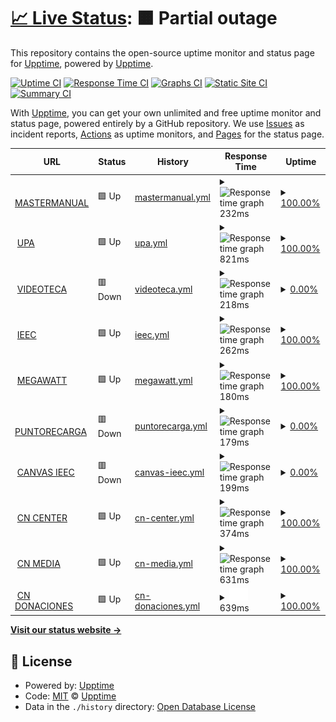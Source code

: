 # [📈 Live Status](https://monitor.designa.mx): <!--live status--> **🟧 Partial outage**

This repository contains the open-source uptime monitor and status page for [Upptime](https://upptime.js.org), powered by [Upptime](https://github.com/upptime/upptime).

[![Uptime CI](https://github.com/upptime/upptime/workflows/Uptime%20CI/badge.svg)](https://github.com/upptime/upptime/actions?query=workflow%3A%22Uptime+CI%22)
[![Response Time CI](https://github.com/upptime/upptime/workflows/Response%20Time%20CI/badge.svg)](https://github.com/upptime/upptime/actions?query=workflow%3A%22Response+Time+CI%22)
[![Graphs CI](https://github.com/upptime/upptime/workflows/Graphs%20CI/badge.svg)](https://github.com/upptime/upptime/actions?query=workflow%3A%22Graphs+CI%22)
[![Static Site CI](https://github.com/upptime/upptime/workflows/Static%20Site%20CI/badge.svg)](https://github.com/upptime/upptime/actions?query=workflow%3A%22Static+Site+CI%22)
[![Summary CI](https://github.com/upptime/upptime/workflows/Summary%20CI/badge.svg)](https://github.com/upptime/upptime/actions?query=workflow%3A%22Summary+CI%22)

With [Upptime](https://upptime.js.org), you can get your own unlimited and free uptime monitor and status page, powered entirely by a GitHub repository. We use [Issues](https://github.com/upptime/upptime/issues) as incident reports, [Actions](https://github.com/upptime/upptime/actions) as uptime monitors, and [Pages](https://monitor.designa.mx) for the status page.

<!--start: status pages-->
<!-- This summary is generated by Upptime (https://github.com/upptime/upptime) -->
<!-- Do not edit this manually, your changes will be overwritten -->
<!-- prettier-ignore -->
| URL | Status | History | Response Time | Uptime |
| --- | ------ | ------- | ------------- | ------ |
| <img alt="" src="https://icons.duckduckgo.com/ip3/mastermanual.mx.ico" height="13"> [MASTERMANUAL](https://mastermanual.mx/) | 🟩 Up | [mastermanual.yml](https://github.com/designa-team/designa-uptime/commits/HEAD/history/mastermanual.yml) | <details><summary><img alt="Response time graph" src="./graphs/mastermanual/response-time-week.png" height="20"> 232ms</summary><br><a href="https://upptime.github.io/upptime/history/mastermanual"><img alt="Response time 277" src="https://img.shields.io/endpoint?url=https%3A%2F%2Fraw.githubusercontent.com%2Fdesigna-team%2Fdesigna-uptime%2FHEAD%2Fapi%2Fmastermanual%2Fresponse-time.json"></a><br><a href="https://upptime.github.io/upptime/history/mastermanual"><img alt="24-hour response time 263" src="https://img.shields.io/endpoint?url=https%3A%2F%2Fraw.githubusercontent.com%2Fdesigna-team%2Fdesigna-uptime%2FHEAD%2Fapi%2Fmastermanual%2Fresponse-time-day.json"></a><br><a href="https://upptime.github.io/upptime/history/mastermanual"><img alt="7-day response time 232" src="https://img.shields.io/endpoint?url=https%3A%2F%2Fraw.githubusercontent.com%2Fdesigna-team%2Fdesigna-uptime%2FHEAD%2Fapi%2Fmastermanual%2Fresponse-time-week.json"></a><br><a href="https://upptime.github.io/upptime/history/mastermanual"><img alt="30-day response time 286" src="https://img.shields.io/endpoint?url=https%3A%2F%2Fraw.githubusercontent.com%2Fdesigna-team%2Fdesigna-uptime%2FHEAD%2Fapi%2Fmastermanual%2Fresponse-time-month.json"></a><br><a href="https://upptime.github.io/upptime/history/mastermanual"><img alt="1-year response time 283" src="https://img.shields.io/endpoint?url=https%3A%2F%2Fraw.githubusercontent.com%2Fdesigna-team%2Fdesigna-uptime%2FHEAD%2Fapi%2Fmastermanual%2Fresponse-time-year.json"></a></details> | <details><summary><a href="https://upptime.github.io/upptime/history/mastermanual">100.00%</a></summary><a href="https://upptime.github.io/upptime/history/mastermanual"><img alt="All-time uptime 99.92%" src="https://img.shields.io/endpoint?url=https%3A%2F%2Fraw.githubusercontent.com%2Fdesigna-team%2Fdesigna-uptime%2FHEAD%2Fapi%2Fmastermanual%2Fuptime.json"></a><br><a href="https://upptime.github.io/upptime/history/mastermanual"><img alt="24-hour uptime 100.00%" src="https://img.shields.io/endpoint?url=https%3A%2F%2Fraw.githubusercontent.com%2Fdesigna-team%2Fdesigna-uptime%2FHEAD%2Fapi%2Fmastermanual%2Fuptime-day.json"></a><br><a href="https://upptime.github.io/upptime/history/mastermanual"><img alt="7-day uptime 100.00%" src="https://img.shields.io/endpoint?url=https%3A%2F%2Fraw.githubusercontent.com%2Fdesigna-team%2Fdesigna-uptime%2FHEAD%2Fapi%2Fmastermanual%2Fuptime-week.json"></a><br><a href="https://upptime.github.io/upptime/history/mastermanual"><img alt="30-day uptime 100.00%" src="https://img.shields.io/endpoint?url=https%3A%2F%2Fraw.githubusercontent.com%2Fdesigna-team%2Fdesigna-uptime%2FHEAD%2Fapi%2Fmastermanual%2Fuptime-month.json"></a><br><a href="https://upptime.github.io/upptime/history/mastermanual"><img alt="1-year uptime 100.00%" src="https://img.shields.io/endpoint?url=https%3A%2F%2Fraw.githubusercontent.com%2Fdesigna-team%2Fdesigna-uptime%2FHEAD%2Fapi%2Fmastermanual%2Fuptime-year.json"></a></details>
| <img alt="" src="https://icons.duckduckgo.com/ip3/upa.edu.mx.ico" height="13"> [UPA](https://upa.edu.mx/) | 🟩 Up | [upa.yml](https://github.com/designa-team/designa-uptime/commits/HEAD/history/upa.yml) | <details><summary><img alt="Response time graph" src="./graphs/upa/response-time-week.png" height="20"> 821ms</summary><br><a href="https://upptime.github.io/upptime/history/upa"><img alt="Response time 950" src="https://img.shields.io/endpoint?url=https%3A%2F%2Fraw.githubusercontent.com%2Fdesigna-team%2Fdesigna-uptime%2FHEAD%2Fapi%2Fupa%2Fresponse-time.json"></a><br><a href="https://upptime.github.io/upptime/history/upa"><img alt="24-hour response time 922" src="https://img.shields.io/endpoint?url=https%3A%2F%2Fraw.githubusercontent.com%2Fdesigna-team%2Fdesigna-uptime%2FHEAD%2Fapi%2Fupa%2Fresponse-time-day.json"></a><br><a href="https://upptime.github.io/upptime/history/upa"><img alt="7-day response time 821" src="https://img.shields.io/endpoint?url=https%3A%2F%2Fraw.githubusercontent.com%2Fdesigna-team%2Fdesigna-uptime%2FHEAD%2Fapi%2Fupa%2Fresponse-time-week.json"></a><br><a href="https://upptime.github.io/upptime/history/upa"><img alt="30-day response time 927" src="https://img.shields.io/endpoint?url=https%3A%2F%2Fraw.githubusercontent.com%2Fdesigna-team%2Fdesigna-uptime%2FHEAD%2Fapi%2Fupa%2Fresponse-time-month.json"></a><br><a href="https://upptime.github.io/upptime/history/upa"><img alt="1-year response time 1008" src="https://img.shields.io/endpoint?url=https%3A%2F%2Fraw.githubusercontent.com%2Fdesigna-team%2Fdesigna-uptime%2FHEAD%2Fapi%2Fupa%2Fresponse-time-year.json"></a></details> | <details><summary><a href="https://upptime.github.io/upptime/history/upa">100.00%</a></summary><a href="https://upptime.github.io/upptime/history/upa"><img alt="All-time uptime 79.07%" src="https://img.shields.io/endpoint?url=https%3A%2F%2Fraw.githubusercontent.com%2Fdesigna-team%2Fdesigna-uptime%2FHEAD%2Fapi%2Fupa%2Fuptime.json"></a><br><a href="https://upptime.github.io/upptime/history/upa"><img alt="24-hour uptime 100.00%" src="https://img.shields.io/endpoint?url=https%3A%2F%2Fraw.githubusercontent.com%2Fdesigna-team%2Fdesigna-uptime%2FHEAD%2Fapi%2Fupa%2Fuptime-day.json"></a><br><a href="https://upptime.github.io/upptime/history/upa"><img alt="7-day uptime 100.00%" src="https://img.shields.io/endpoint?url=https%3A%2F%2Fraw.githubusercontent.com%2Fdesigna-team%2Fdesigna-uptime%2FHEAD%2Fapi%2Fupa%2Fuptime-week.json"></a><br><a href="https://upptime.github.io/upptime/history/upa"><img alt="30-day uptime 100.00%" src="https://img.shields.io/endpoint?url=https%3A%2F%2Fraw.githubusercontent.com%2Fdesigna-team%2Fdesigna-uptime%2FHEAD%2Fapi%2Fupa%2Fuptime-month.json"></a><br><a href="https://upptime.github.io/upptime/history/upa"><img alt="1-year uptime 24.17%" src="https://img.shields.io/endpoint?url=https%3A%2F%2Fraw.githubusercontent.com%2Fdesigna-team%2Fdesigna-uptime%2FHEAD%2Fapi%2Fupa%2Fuptime-year.json"></a></details>
| <img alt="" src="https://icons.duckduckgo.com/ip3/videotec.americansoftwoodsmexico.com.ico" height="13"> [VIDEOTECA](https://videotec.americansoftwoodsmexico.com/) | 🟥 Down | [videoteca.yml](https://github.com/designa-team/designa-uptime/commits/HEAD/history/videoteca.yml) | <details><summary><img alt="Response time graph" src="./graphs/videoteca/response-time-week.png" height="20"> 218ms</summary><br><a href="https://upptime.github.io/upptime/history/videoteca"><img alt="Response time 314" src="https://img.shields.io/endpoint?url=https%3A%2F%2Fraw.githubusercontent.com%2Fdesigna-team%2Fdesigna-uptime%2FHEAD%2Fapi%2Fvideoteca%2Fresponse-time.json"></a><br><a href="https://upptime.github.io/upptime/history/videoteca"><img alt="24-hour response time 225" src="https://img.shields.io/endpoint?url=https%3A%2F%2Fraw.githubusercontent.com%2Fdesigna-team%2Fdesigna-uptime%2FHEAD%2Fapi%2Fvideoteca%2Fresponse-time-day.json"></a><br><a href="https://upptime.github.io/upptime/history/videoteca"><img alt="7-day response time 218" src="https://img.shields.io/endpoint?url=https%3A%2F%2Fraw.githubusercontent.com%2Fdesigna-team%2Fdesigna-uptime%2FHEAD%2Fapi%2Fvideoteca%2Fresponse-time-week.json"></a><br><a href="https://upptime.github.io/upptime/history/videoteca"><img alt="30-day response time 274" src="https://img.shields.io/endpoint?url=https%3A%2F%2Fraw.githubusercontent.com%2Fdesigna-team%2Fdesigna-uptime%2FHEAD%2Fapi%2Fvideoteca%2Fresponse-time-month.json"></a><br><a href="https://upptime.github.io/upptime/history/videoteca"><img alt="1-year response time 312" src="https://img.shields.io/endpoint?url=https%3A%2F%2Fraw.githubusercontent.com%2Fdesigna-team%2Fdesigna-uptime%2FHEAD%2Fapi%2Fvideoteca%2Fresponse-time-year.json"></a></details> | <details><summary><a href="https://upptime.github.io/upptime/history/videoteca">0.00%</a></summary><a href="https://upptime.github.io/upptime/history/videoteca"><img alt="All-time uptime 90.99%" src="https://img.shields.io/endpoint?url=https%3A%2F%2Fraw.githubusercontent.com%2Fdesigna-team%2Fdesigna-uptime%2FHEAD%2Fapi%2Fvideoteca%2Fuptime.json"></a><br><a href="https://upptime.github.io/upptime/history/videoteca"><img alt="24-hour uptime 0.00%" src="https://img.shields.io/endpoint?url=https%3A%2F%2Fraw.githubusercontent.com%2Fdesigna-team%2Fdesigna-uptime%2FHEAD%2Fapi%2Fvideoteca%2Fuptime-day.json"></a><br><a href="https://upptime.github.io/upptime/history/videoteca"><img alt="7-day uptime 0.00%" src="https://img.shields.io/endpoint?url=https%3A%2F%2Fraw.githubusercontent.com%2Fdesigna-team%2Fdesigna-uptime%2FHEAD%2Fapi%2Fvideoteca%2Fuptime-week.json"></a><br><a href="https://upptime.github.io/upptime/history/videoteca"><img alt="30-day uptime 52.56%" src="https://img.shields.io/endpoint?url=https%3A%2F%2Fraw.githubusercontent.com%2Fdesigna-team%2Fdesigna-uptime%2FHEAD%2Fapi%2Fvideoteca%2Fuptime-month.json"></a><br><a href="https://upptime.github.io/upptime/history/videoteca"><img alt="1-year uptime 65.88%" src="https://img.shields.io/endpoint?url=https%3A%2F%2Fraw.githubusercontent.com%2Fdesigna-team%2Fdesigna-uptime%2FHEAD%2Fapi%2Fvideoteca%2Fuptime-year.json"></a></details>
| <img alt="" src="https://icons.duckduckgo.com/ip3/ieec.mx.ico" height="13"> [IEEC](https://ieec.mx/) | 🟩 Up | [ieec.yml](https://github.com/designa-team/designa-uptime/commits/HEAD/history/ieec.yml) | <details><summary><img alt="Response time graph" src="./graphs/ieec/response-time-week.png" height="20"> 262ms</summary><br><a href="https://upptime.github.io/upptime/history/ieec"><img alt="Response time 360" src="https://img.shields.io/endpoint?url=https%3A%2F%2Fraw.githubusercontent.com%2Fdesigna-team%2Fdesigna-uptime%2FHEAD%2Fapi%2Fieec%2Fresponse-time.json"></a><br><a href="https://upptime.github.io/upptime/history/ieec"><img alt="24-hour response time 312" src="https://img.shields.io/endpoint?url=https%3A%2F%2Fraw.githubusercontent.com%2Fdesigna-team%2Fdesigna-uptime%2FHEAD%2Fapi%2Fieec%2Fresponse-time-day.json"></a><br><a href="https://upptime.github.io/upptime/history/ieec"><img alt="7-day response time 262" src="https://img.shields.io/endpoint?url=https%3A%2F%2Fraw.githubusercontent.com%2Fdesigna-team%2Fdesigna-uptime%2FHEAD%2Fapi%2Fieec%2Fresponse-time-week.json"></a><br><a href="https://upptime.github.io/upptime/history/ieec"><img alt="30-day response time 346" src="https://img.shields.io/endpoint?url=https%3A%2F%2Fraw.githubusercontent.com%2Fdesigna-team%2Fdesigna-uptime%2FHEAD%2Fapi%2Fieec%2Fresponse-time-month.json"></a><br><a href="https://upptime.github.io/upptime/history/ieec"><img alt="1-year response time 380" src="https://img.shields.io/endpoint?url=https%3A%2F%2Fraw.githubusercontent.com%2Fdesigna-team%2Fdesigna-uptime%2FHEAD%2Fapi%2Fieec%2Fresponse-time-year.json"></a></details> | <details><summary><a href="https://upptime.github.io/upptime/history/ieec">100.00%</a></summary><a href="https://upptime.github.io/upptime/history/ieec"><img alt="All-time uptime 99.79%" src="https://img.shields.io/endpoint?url=https%3A%2F%2Fraw.githubusercontent.com%2Fdesigna-team%2Fdesigna-uptime%2FHEAD%2Fapi%2Fieec%2Fuptime.json"></a><br><a href="https://upptime.github.io/upptime/history/ieec"><img alt="24-hour uptime 100.00%" src="https://img.shields.io/endpoint?url=https%3A%2F%2Fraw.githubusercontent.com%2Fdesigna-team%2Fdesigna-uptime%2FHEAD%2Fapi%2Fieec%2Fuptime-day.json"></a><br><a href="https://upptime.github.io/upptime/history/ieec"><img alt="7-day uptime 100.00%" src="https://img.shields.io/endpoint?url=https%3A%2F%2Fraw.githubusercontent.com%2Fdesigna-team%2Fdesigna-uptime%2FHEAD%2Fapi%2Fieec%2Fuptime-week.json"></a><br><a href="https://upptime.github.io/upptime/history/ieec"><img alt="30-day uptime 100.00%" src="https://img.shields.io/endpoint?url=https%3A%2F%2Fraw.githubusercontent.com%2Fdesigna-team%2Fdesigna-uptime%2FHEAD%2Fapi%2Fieec%2Fuptime-month.json"></a><br><a href="https://upptime.github.io/upptime/history/ieec"><img alt="1-year uptime 100.00%" src="https://img.shields.io/endpoint?url=https%3A%2F%2Fraw.githubusercontent.com%2Fdesigna-team%2Fdesigna-uptime%2FHEAD%2Fapi%2Fieec%2Fuptime-year.json"></a></details>
| <img alt="" src="https://icons.duckduckgo.com/ip3/megawatt.com.mx.ico" height="13"> [MEGAWATT](https://megawatt.com.mx/) | 🟩 Up | [megawatt.yml](https://github.com/designa-team/designa-uptime/commits/HEAD/history/megawatt.yml) | <details><summary><img alt="Response time graph" src="./graphs/megawatt/response-time-week.png" height="20"> 180ms</summary><br><a href="https://upptime.github.io/upptime/history/megawatt"><img alt="Response time 235" src="https://img.shields.io/endpoint?url=https%3A%2F%2Fraw.githubusercontent.com%2Fdesigna-team%2Fdesigna-uptime%2FHEAD%2Fapi%2Fmegawatt%2Fresponse-time.json"></a><br><a href="https://upptime.github.io/upptime/history/megawatt"><img alt="24-hour response time 184" src="https://img.shields.io/endpoint?url=https%3A%2F%2Fraw.githubusercontent.com%2Fdesigna-team%2Fdesigna-uptime%2FHEAD%2Fapi%2Fmegawatt%2Fresponse-time-day.json"></a><br><a href="https://upptime.github.io/upptime/history/megawatt"><img alt="7-day response time 180" src="https://img.shields.io/endpoint?url=https%3A%2F%2Fraw.githubusercontent.com%2Fdesigna-team%2Fdesigna-uptime%2FHEAD%2Fapi%2Fmegawatt%2Fresponse-time-week.json"></a><br><a href="https://upptime.github.io/upptime/history/megawatt"><img alt="30-day response time 203" src="https://img.shields.io/endpoint?url=https%3A%2F%2Fraw.githubusercontent.com%2Fdesigna-team%2Fdesigna-uptime%2FHEAD%2Fapi%2Fmegawatt%2Fresponse-time-month.json"></a><br><a href="https://upptime.github.io/upptime/history/megawatt"><img alt="1-year response time 235" src="https://img.shields.io/endpoint?url=https%3A%2F%2Fraw.githubusercontent.com%2Fdesigna-team%2Fdesigna-uptime%2FHEAD%2Fapi%2Fmegawatt%2Fresponse-time-year.json"></a></details> | <details><summary><a href="https://upptime.github.io/upptime/history/megawatt">100.00%</a></summary><a href="https://upptime.github.io/upptime/history/megawatt"><img alt="All-time uptime 93.72%" src="https://img.shields.io/endpoint?url=https%3A%2F%2Fraw.githubusercontent.com%2Fdesigna-team%2Fdesigna-uptime%2FHEAD%2Fapi%2Fmegawatt%2Fuptime.json"></a><br><a href="https://upptime.github.io/upptime/history/megawatt"><img alt="24-hour uptime 100.00%" src="https://img.shields.io/endpoint?url=https%3A%2F%2Fraw.githubusercontent.com%2Fdesigna-team%2Fdesigna-uptime%2FHEAD%2Fapi%2Fmegawatt%2Fuptime-day.json"></a><br><a href="https://upptime.github.io/upptime/history/megawatt"><img alt="7-day uptime 100.00%" src="https://img.shields.io/endpoint?url=https%3A%2F%2Fraw.githubusercontent.com%2Fdesigna-team%2Fdesigna-uptime%2FHEAD%2Fapi%2Fmegawatt%2Fuptime-week.json"></a><br><a href="https://upptime.github.io/upptime/history/megawatt"><img alt="30-day uptime 100.00%" src="https://img.shields.io/endpoint?url=https%3A%2F%2Fraw.githubusercontent.com%2Fdesigna-team%2Fdesigna-uptime%2FHEAD%2Fapi%2Fmegawatt%2Fuptime-month.json"></a><br><a href="https://upptime.github.io/upptime/history/megawatt"><img alt="1-year uptime 74.52%" src="https://img.shields.io/endpoint?url=https%3A%2F%2Fraw.githubusercontent.com%2Fdesigna-team%2Fdesigna-uptime%2FHEAD%2Fapi%2Fmegawatt%2Fuptime-year.json"></a></details>
| <img alt="" src="https://icons.duckduckgo.com/ip3/puntoderecarga.mx.ico" height="13"> [PUNTORECARGA](https://puntoderecarga.mx/) | 🟥 Down | [puntorecarga.yml](https://github.com/designa-team/designa-uptime/commits/HEAD/history/puntorecarga.yml) | <details><summary><img alt="Response time graph" src="./graphs/puntorecarga/response-time-week.png" height="20"> 179ms</summary><br><a href="https://upptime.github.io/upptime/history/puntorecarga"><img alt="Response time 309" src="https://img.shields.io/endpoint?url=https%3A%2F%2Fraw.githubusercontent.com%2Fdesigna-team%2Fdesigna-uptime%2FHEAD%2Fapi%2Fpuntorecarga%2Fresponse-time.json"></a><br><a href="https://upptime.github.io/upptime/history/puntorecarga"><img alt="24-hour response time 179" src="https://img.shields.io/endpoint?url=https%3A%2F%2Fraw.githubusercontent.com%2Fdesigna-team%2Fdesigna-uptime%2FHEAD%2Fapi%2Fpuntorecarga%2Fresponse-time-day.json"></a><br><a href="https://upptime.github.io/upptime/history/puntorecarga"><img alt="7-day response time 179" src="https://img.shields.io/endpoint?url=https%3A%2F%2Fraw.githubusercontent.com%2Fdesigna-team%2Fdesigna-uptime%2FHEAD%2Fapi%2Fpuntorecarga%2Fresponse-time-week.json"></a><br><a href="https://upptime.github.io/upptime/history/puntorecarga"><img alt="30-day response time 329" src="https://img.shields.io/endpoint?url=https%3A%2F%2Fraw.githubusercontent.com%2Fdesigna-team%2Fdesigna-uptime%2FHEAD%2Fapi%2Fpuntorecarga%2Fresponse-time-month.json"></a><br><a href="https://upptime.github.io/upptime/history/puntorecarga"><img alt="1-year response time 310" src="https://img.shields.io/endpoint?url=https%3A%2F%2Fraw.githubusercontent.com%2Fdesigna-team%2Fdesigna-uptime%2FHEAD%2Fapi%2Fpuntorecarga%2Fresponse-time-year.json"></a></details> | <details><summary><a href="https://upptime.github.io/upptime/history/puntorecarga">0.00%</a></summary><a href="https://upptime.github.io/upptime/history/puntorecarga"><img alt="All-time uptime 80.34%" src="https://img.shields.io/endpoint?url=https%3A%2F%2Fraw.githubusercontent.com%2Fdesigna-team%2Fdesigna-uptime%2FHEAD%2Fapi%2Fpuntorecarga%2Fuptime.json"></a><br><a href="https://upptime.github.io/upptime/history/puntorecarga"><img alt="24-hour uptime 0.00%" src="https://img.shields.io/endpoint?url=https%3A%2F%2Fraw.githubusercontent.com%2Fdesigna-team%2Fdesigna-uptime%2FHEAD%2Fapi%2Fpuntorecarga%2Fuptime-day.json"></a><br><a href="https://upptime.github.io/upptime/history/puntorecarga"><img alt="7-day uptime 0.00%" src="https://img.shields.io/endpoint?url=https%3A%2F%2Fraw.githubusercontent.com%2Fdesigna-team%2Fdesigna-uptime%2FHEAD%2Fapi%2Fpuntorecarga%2Fuptime-week.json"></a><br><a href="https://upptime.github.io/upptime/history/puntorecarga"><img alt="30-day uptime 0.00%" src="https://img.shields.io/endpoint?url=https%3A%2F%2Fraw.githubusercontent.com%2Fdesigna-team%2Fdesigna-uptime%2FHEAD%2Fapi%2Fpuntorecarga%2Fuptime-month.json"></a><br><a href="https://upptime.github.io/upptime/history/puntorecarga"><img alt="1-year uptime 71.19%" src="https://img.shields.io/endpoint?url=https%3A%2F%2Fraw.githubusercontent.com%2Fdesigna-team%2Fdesigna-uptime%2FHEAD%2Fapi%2Fpuntorecarga%2Fuptime-year.json"></a></details>
| <img alt="" src="https://icons.duckduckgo.com/ip3/canvas.ieec.mx.ico" height="13"> [CANVAS IEEC](https://canvas.ieec.mx/) | 🟥 Down | [canvas-ieec.yml](https://github.com/designa-team/designa-uptime/commits/HEAD/history/canvas-ieec.yml) | <details><summary><img alt="Response time graph" src="./graphs/canvas-ieec/response-time-week.png" height="20"> 199ms</summary><br><a href="https://upptime.github.io/upptime/history/canvas-ieec"><img alt="Response time 259" src="https://img.shields.io/endpoint?url=https%3A%2F%2Fraw.githubusercontent.com%2Fdesigna-team%2Fdesigna-uptime%2FHEAD%2Fapi%2Fcanvas-ieec%2Fresponse-time.json"></a><br><a href="https://upptime.github.io/upptime/history/canvas-ieec"><img alt="24-hour response time 187" src="https://img.shields.io/endpoint?url=https%3A%2F%2Fraw.githubusercontent.com%2Fdesigna-team%2Fdesigna-uptime%2FHEAD%2Fapi%2Fcanvas-ieec%2Fresponse-time-day.json"></a><br><a href="https://upptime.github.io/upptime/history/canvas-ieec"><img alt="7-day response time 199" src="https://img.shields.io/endpoint?url=https%3A%2F%2Fraw.githubusercontent.com%2Fdesigna-team%2Fdesigna-uptime%2FHEAD%2Fapi%2Fcanvas-ieec%2Fresponse-time-week.json"></a><br><a href="https://upptime.github.io/upptime/history/canvas-ieec"><img alt="30-day response time 221" src="https://img.shields.io/endpoint?url=https%3A%2F%2Fraw.githubusercontent.com%2Fdesigna-team%2Fdesigna-uptime%2FHEAD%2Fapi%2Fcanvas-ieec%2Fresponse-time-month.json"></a><br><a href="https://upptime.github.io/upptime/history/canvas-ieec"><img alt="1-year response time 263" src="https://img.shields.io/endpoint?url=https%3A%2F%2Fraw.githubusercontent.com%2Fdesigna-team%2Fdesigna-uptime%2FHEAD%2Fapi%2Fcanvas-ieec%2Fresponse-time-year.json"></a></details> | <details><summary><a href="https://upptime.github.io/upptime/history/canvas-ieec">0.00%</a></summary><a href="https://upptime.github.io/upptime/history/canvas-ieec"><img alt="All-time uptime 0.02%" src="https://img.shields.io/endpoint?url=https%3A%2F%2Fraw.githubusercontent.com%2Fdesigna-team%2Fdesigna-uptime%2FHEAD%2Fapi%2Fcanvas-ieec%2Fuptime.json"></a><br><a href="https://upptime.github.io/upptime/history/canvas-ieec"><img alt="24-hour uptime 0.00%" src="https://img.shields.io/endpoint?url=https%3A%2F%2Fraw.githubusercontent.com%2Fdesigna-team%2Fdesigna-uptime%2FHEAD%2Fapi%2Fcanvas-ieec%2Fuptime-day.json"></a><br><a href="https://upptime.github.io/upptime/history/canvas-ieec"><img alt="7-day uptime 0.00%" src="https://img.shields.io/endpoint?url=https%3A%2F%2Fraw.githubusercontent.com%2Fdesigna-team%2Fdesigna-uptime%2FHEAD%2Fapi%2Fcanvas-ieec%2Fuptime-week.json"></a><br><a href="https://upptime.github.io/upptime/history/canvas-ieec"><img alt="30-day uptime 0.00%" src="https://img.shields.io/endpoint?url=https%3A%2F%2Fraw.githubusercontent.com%2Fdesigna-team%2Fdesigna-uptime%2FHEAD%2Fapi%2Fcanvas-ieec%2Fuptime-month.json"></a><br><a href="https://upptime.github.io/upptime/history/canvas-ieec"><img alt="1-year uptime 0.00%" src="https://img.shields.io/endpoint?url=https%3A%2F%2Fraw.githubusercontent.com%2Fdesigna-team%2Fdesigna-uptime%2FHEAD%2Fapi%2Fcanvas-ieec%2Fuptime-year.json"></a></details>
| <img alt="" src="https://icons.duckduckgo.com/ip3/causanaturacenter.org.ico" height="13"> [CN CENTER](https://causanaturacenter.org/) | 🟩 Up | [cn-center.yml](https://github.com/designa-team/designa-uptime/commits/HEAD/history/cn-center.yml) | <details><summary><img alt="Response time graph" src="./graphs/cn-center/response-time-week.png" height="20"> 374ms</summary><br><a href="https://upptime.github.io/upptime/history/cn-center"><img alt="Response time 719" src="https://img.shields.io/endpoint?url=https%3A%2F%2Fraw.githubusercontent.com%2Fdesigna-team%2Fdesigna-uptime%2FHEAD%2Fapi%2Fcn-center%2Fresponse-time.json"></a><br><a href="https://upptime.github.io/upptime/history/cn-center"><img alt="24-hour response time 282" src="https://img.shields.io/endpoint?url=https%3A%2F%2Fraw.githubusercontent.com%2Fdesigna-team%2Fdesigna-uptime%2FHEAD%2Fapi%2Fcn-center%2Fresponse-time-day.json"></a><br><a href="https://upptime.github.io/upptime/history/cn-center"><img alt="7-day response time 374" src="https://img.shields.io/endpoint?url=https%3A%2F%2Fraw.githubusercontent.com%2Fdesigna-team%2Fdesigna-uptime%2FHEAD%2Fapi%2Fcn-center%2Fresponse-time-week.json"></a><br><a href="https://upptime.github.io/upptime/history/cn-center"><img alt="30-day response time 650" src="https://img.shields.io/endpoint?url=https%3A%2F%2Fraw.githubusercontent.com%2Fdesigna-team%2Fdesigna-uptime%2FHEAD%2Fapi%2Fcn-center%2Fresponse-time-month.json"></a><br><a href="https://upptime.github.io/upptime/history/cn-center"><img alt="1-year response time 719" src="https://img.shields.io/endpoint?url=https%3A%2F%2Fraw.githubusercontent.com%2Fdesigna-team%2Fdesigna-uptime%2FHEAD%2Fapi%2Fcn-center%2Fresponse-time-year.json"></a></details> | <details><summary><a href="https://upptime.github.io/upptime/history/cn-center">100.00%</a></summary><a href="https://upptime.github.io/upptime/history/cn-center"><img alt="All-time uptime 100.00%" src="https://img.shields.io/endpoint?url=https%3A%2F%2Fraw.githubusercontent.com%2Fdesigna-team%2Fdesigna-uptime%2FHEAD%2Fapi%2Fcn-center%2Fuptime.json"></a><br><a href="https://upptime.github.io/upptime/history/cn-center"><img alt="24-hour uptime 100.00%" src="https://img.shields.io/endpoint?url=https%3A%2F%2Fraw.githubusercontent.com%2Fdesigna-team%2Fdesigna-uptime%2FHEAD%2Fapi%2Fcn-center%2Fuptime-day.json"></a><br><a href="https://upptime.github.io/upptime/history/cn-center"><img alt="7-day uptime 100.00%" src="https://img.shields.io/endpoint?url=https%3A%2F%2Fraw.githubusercontent.com%2Fdesigna-team%2Fdesigna-uptime%2FHEAD%2Fapi%2Fcn-center%2Fuptime-week.json"></a><br><a href="https://upptime.github.io/upptime/history/cn-center"><img alt="30-day uptime 100.00%" src="https://img.shields.io/endpoint?url=https%3A%2F%2Fraw.githubusercontent.com%2Fdesigna-team%2Fdesigna-uptime%2FHEAD%2Fapi%2Fcn-center%2Fuptime-month.json"></a><br><a href="https://upptime.github.io/upptime/history/cn-center"><img alt="1-year uptime 100.00%" src="https://img.shields.io/endpoint?url=https%3A%2F%2Fraw.githubusercontent.com%2Fdesigna-team%2Fdesigna-uptime%2FHEAD%2Fapi%2Fcn-center%2Fuptime-year.json"></a></details>
| <img alt="" src="https://icons.duckduckgo.com/ip3/causanaturamedia.com.ico" height="13"> [CN MEDIA](https://causanaturamedia.com/) | 🟩 Up | [cn-media.yml](https://github.com/designa-team/designa-uptime/commits/HEAD/history/cn-media.yml) | <details><summary><img alt="Response time graph" src="./graphs/cn-media/response-time-week.png" height="20"> 631ms</summary><br><a href="https://upptime.github.io/upptime/history/cn-media"><img alt="Response time 733" src="https://img.shields.io/endpoint?url=https%3A%2F%2Fraw.githubusercontent.com%2Fdesigna-team%2Fdesigna-uptime%2FHEAD%2Fapi%2Fcn-media%2Fresponse-time.json"></a><br><a href="https://upptime.github.io/upptime/history/cn-media"><img alt="24-hour response time 714" src="https://img.shields.io/endpoint?url=https%3A%2F%2Fraw.githubusercontent.com%2Fdesigna-team%2Fdesigna-uptime%2FHEAD%2Fapi%2Fcn-media%2Fresponse-time-day.json"></a><br><a href="https://upptime.github.io/upptime/history/cn-media"><img alt="7-day response time 631" src="https://img.shields.io/endpoint?url=https%3A%2F%2Fraw.githubusercontent.com%2Fdesigna-team%2Fdesigna-uptime%2FHEAD%2Fapi%2Fcn-media%2Fresponse-time-week.json"></a><br><a href="https://upptime.github.io/upptime/history/cn-media"><img alt="30-day response time 726" src="https://img.shields.io/endpoint?url=https%3A%2F%2Fraw.githubusercontent.com%2Fdesigna-team%2Fdesigna-uptime%2FHEAD%2Fapi%2Fcn-media%2Fresponse-time-month.json"></a><br><a href="https://upptime.github.io/upptime/history/cn-media"><img alt="1-year response time 733" src="https://img.shields.io/endpoint?url=https%3A%2F%2Fraw.githubusercontent.com%2Fdesigna-team%2Fdesigna-uptime%2FHEAD%2Fapi%2Fcn-media%2Fresponse-time-year.json"></a></details> | <details><summary><a href="https://upptime.github.io/upptime/history/cn-media">100.00%</a></summary><a href="https://upptime.github.io/upptime/history/cn-media"><img alt="All-time uptime 74.33%" src="https://img.shields.io/endpoint?url=https%3A%2F%2Fraw.githubusercontent.com%2Fdesigna-team%2Fdesigna-uptime%2FHEAD%2Fapi%2Fcn-media%2Fuptime.json"></a><br><a href="https://upptime.github.io/upptime/history/cn-media"><img alt="24-hour uptime 100.00%" src="https://img.shields.io/endpoint?url=https%3A%2F%2Fraw.githubusercontent.com%2Fdesigna-team%2Fdesigna-uptime%2FHEAD%2Fapi%2Fcn-media%2Fuptime-day.json"></a><br><a href="https://upptime.github.io/upptime/history/cn-media"><img alt="7-day uptime 100.00%" src="https://img.shields.io/endpoint?url=https%3A%2F%2Fraw.githubusercontent.com%2Fdesigna-team%2Fdesigna-uptime%2FHEAD%2Fapi%2Fcn-media%2Fuptime-week.json"></a><br><a href="https://upptime.github.io/upptime/history/cn-media"><img alt="30-day uptime 58.48%" src="https://img.shields.io/endpoint?url=https%3A%2F%2Fraw.githubusercontent.com%2Fdesigna-team%2Fdesigna-uptime%2FHEAD%2Fapi%2Fcn-media%2Fuptime-month.json"></a><br><a href="https://upptime.github.io/upptime/history/cn-media"><img alt="1-year uptime 74.33%" src="https://img.shields.io/endpoint?url=https%3A%2F%2Fraw.githubusercontent.com%2Fdesigna-team%2Fdesigna-uptime%2FHEAD%2Fapi%2Fcn-media%2Fuptime-year.json"></a></details>
| <img alt="" src="https://icons.duckduckgo.com/ip3/donaciones.causanatura.org.ico" height="13"> [CN DONACIONES](https://donaciones.causanatura.org/en) | 🟩 Up | [cn-donaciones.yml](https://github.com/designa-team/designa-uptime/commits/HEAD/history/cn-donaciones.yml) | <details><summary><img alt="Response time graph" src="./graphs/cn-donaciones/response-time-week.png" height="20"> 639ms</summary><br><a href="https://upptime.github.io/upptime/history/cn-donaciones"><img alt="Response time 632" src="https://img.shields.io/endpoint?url=https%3A%2F%2Fraw.githubusercontent.com%2Fdesigna-team%2Fdesigna-uptime%2FHEAD%2Fapi%2Fcn-donaciones%2Fresponse-time.json"></a><br><a href="https://upptime.github.io/upptime/history/cn-donaciones"><img alt="24-hour response time 679" src="https://img.shields.io/endpoint?url=https%3A%2F%2Fraw.githubusercontent.com%2Fdesigna-team%2Fdesigna-uptime%2FHEAD%2Fapi%2Fcn-donaciones%2Fresponse-time-day.json"></a><br><a href="https://upptime.github.io/upptime/history/cn-donaciones"><img alt="7-day response time 639" src="https://img.shields.io/endpoint?url=https%3A%2F%2Fraw.githubusercontent.com%2Fdesigna-team%2Fdesigna-uptime%2FHEAD%2Fapi%2Fcn-donaciones%2Fresponse-time-week.json"></a><br><a href="https://upptime.github.io/upptime/history/cn-donaciones"><img alt="30-day response time 645" src="https://img.shields.io/endpoint?url=https%3A%2F%2Fraw.githubusercontent.com%2Fdesigna-team%2Fdesigna-uptime%2FHEAD%2Fapi%2Fcn-donaciones%2Fresponse-time-month.json"></a><br><a href="https://upptime.github.io/upptime/history/cn-donaciones"><img alt="1-year response time 632" src="https://img.shields.io/endpoint?url=https%3A%2F%2Fraw.githubusercontent.com%2Fdesigna-team%2Fdesigna-uptime%2FHEAD%2Fapi%2Fcn-donaciones%2Fresponse-time-year.json"></a></details> | <details><summary><a href="https://upptime.github.io/upptime/history/cn-donaciones">100.00%</a></summary><a href="https://upptime.github.io/upptime/history/cn-donaciones"><img alt="All-time uptime 69.60%" src="https://img.shields.io/endpoint?url=https%3A%2F%2Fraw.githubusercontent.com%2Fdesigna-team%2Fdesigna-uptime%2FHEAD%2Fapi%2Fcn-donaciones%2Fuptime.json"></a><br><a href="https://upptime.github.io/upptime/history/cn-donaciones"><img alt="24-hour uptime 100.00%" src="https://img.shields.io/endpoint?url=https%3A%2F%2Fraw.githubusercontent.com%2Fdesigna-team%2Fdesigna-uptime%2FHEAD%2Fapi%2Fcn-donaciones%2Fuptime-day.json"></a><br><a href="https://upptime.github.io/upptime/history/cn-donaciones"><img alt="7-day uptime 100.00%" src="https://img.shields.io/endpoint?url=https%3A%2F%2Fraw.githubusercontent.com%2Fdesigna-team%2Fdesigna-uptime%2FHEAD%2Fapi%2Fcn-donaciones%2Fuptime-week.json"></a><br><a href="https://upptime.github.io/upptime/history/cn-donaciones"><img alt="30-day uptime 57.94%" src="https://img.shields.io/endpoint?url=https%3A%2F%2Fraw.githubusercontent.com%2Fdesigna-team%2Fdesigna-uptime%2FHEAD%2Fapi%2Fcn-donaciones%2Fuptime-month.json"></a><br><a href="https://upptime.github.io/upptime/history/cn-donaciones"><img alt="1-year uptime 69.60%" src="https://img.shields.io/endpoint?url=https%3A%2F%2Fraw.githubusercontent.com%2Fdesigna-team%2Fdesigna-uptime%2FHEAD%2Fapi%2Fcn-donaciones%2Fuptime-year.json"></a></details>

<!--end: status pages-->

[**Visit our status website →**](https://monitor.designa.mx)

## 📄 License

- Powered by: [Upptime](https://github.com/upptime/upptime)
- Code: [MIT](./LICENSE) © [Upptime](https://upptime.js.org)
- Data in the `./history` directory: [Open Database License](https://opendatacommons.org/licenses/odbl/1-0/)
